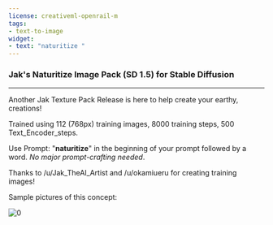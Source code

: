```yaml
---
license: creativeml-openrail-m
tags:
- text-to-image
widget:
- text: "naturitize "
---
```

### Jak's **Naturitize** Image Pack (SD 1.5) for Stable Diffusion



--------------------

Another Jak Texture Pack Release is here to help create your earthy, creations!

Trained using 112 (768px) training images, 8000 training steps, 500 Text_Encoder_steps.



Use Prompt: "**naturitize**" in the beginning of your prompt followed by a word.  *No major prompt-crafting needed*.

Thanks to /u/Jak_TheAI_Artist and /u/okamiueru for creating training images!


Sample pictures of this concept:

  ![0](https://huggingface.co/plasmo/naturitize-sd1-5-768px/resolve/main/sample_images/naturitize_(1).jpg)
      

